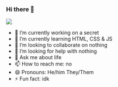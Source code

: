 ### Hi there 👋

<!-- [![J0K3RS-L4UGH's GitHub stats](https://github-readme-stats.vercel.app/api?username=J0K3RS-L4UGH)](https://github.com/anuraghazra/github-readme-stats) -->
<p align="left"> <img src="https://github-readme-stats.vercel.app/api?username=[J0K3RS-L4UGH&theme=tokyonight&show_icons=true&hide_border=true&count_private=true&include_all_commits=true" /> </p>

- 🔭 I’m currently working on a secret
- 🌱 I’m currently learning HTML, CSS & JS
- 👯 I’m looking to collaborate on nothing
- 🤔 I’m looking for help with nothing
- 💬 Ask me about life
- 📫 How to reach me: no
- 😄 Pronouns: He/him They/Them
- ⚡ Fun fact: idk


